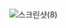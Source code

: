 ![스크린샷(8)](https://user-images.githubusercontent.com/62008219/206057154-c754c6bd-d24a-41ff-bb55-2b53b35da6fa.png)
